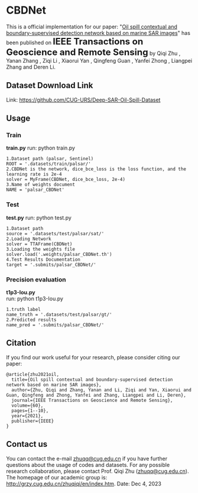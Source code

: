 # CBDNet
This is a official implementation for our paper: "[Oil spill contextual and boundary-supervised detection network based on marine SAR images](https://ieeexplore.ieee.org/abstract/document/9568691)" has been published on <font size=5>**IEEE Transactions on Geoscience and Remote Sensing**</font> by Qiqi Zhu , Yanan Zhang , Ziqi Li , Xiaorui Yan , Qingfeng Guan , Yanfei Zhong , Liangpei Zhang and Deren Li.

## Dataset Download Link
Link: https://github.com/CUG-URS/Deep-SAR-Oil-Spill-Dataset

## Usage
### Train
**train.py** 
run: python train.py 
```
1.Dataset path (palsar, Sentinel)
ROOT = '.datasets/train/palsar/'
2.CBDNet is the network, dice_bce_loss is the loss function, and the learning rate is 2e-4
solver = MyFrame(CBDNet, dice_bce_loss, 2e-4) 
3.Name of weights document
NAME = 'palsar_CBDNet' 
```

### Test
**test.py**
run: python test.py
```
1.Dataset path
source = '.datasets/test/palsar/sat/'
2.Loading Network
solver = TTAFrame(CBDNet)
3.Loading the weights file
solver.load('.weights/palsar_CBDNet.th')
4.Test Results Documentation
target = '.submits/palsar_CBDNet/'
```


### Precision evaluation
**t1p3-Iou.py**  
run: python t1p3-Iou.py
```
1.truth label
name_truth = '.datasets/test/palsar/gt/'
2.Predicted results
name_pred = '.submits/palsar_CBDNet/'

```

## Citation
If you find our work useful for your research, please consider citing our paper:  
```
@article{zhu2021oil,
  title={Oil spill contextual and boundary-supervised detection network based on marine SAR images},
  author={Zhu, Qiqi and Zhang, Yanan and Li, Ziqi and Yan, Xiaorui and Guan, Qingfeng and Zhong, Yanfei and Zhang, Liangpei and Li, Deren},
  journal={IEEE Transactions on Geoscience and Remote Sensing},
  volume={60},
  pages={1--10},
  year={2021},
  publisher={IEEE}
} 
```

## Contact us 
You can contact the e-mail zhuqq@cug.edu.cn if you have further questions about the usage of codes and datasets.
For any possible research collaboration, please contact Prof. Qiqi Zhu (zhuqq@cug.edu.cn).
The homepage of our academic group is: http://grzy.cug.edu.cn/zhuqiqi/en/index.htm.
Date: Dec 4, 2023
